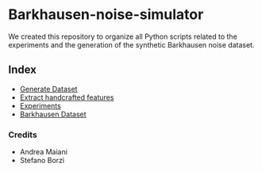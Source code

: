 # Barkhausen-noise-simulator

We created this repository to organize all Python scripts related to the experiments and the generation of the synthetic Barkhausen noise dataset.

## Index

- [Generate Dataset](gen-data/README.md)
- [Extract handcrafted features](extract-features/README.md)
- [Experiments](experiment/README.md)
- [Barkhausen Dataset](Dataset.md)

<!--

### Installation

```bash
pip install -r requirements.txt
```

### Usage

```bash
python main.py [grid_len]
```

example:

````bash
# grid len 10 by defualt
python main.py

# grid len 20
python main.py 20
``` -->

### Credits

- Andrea Maiani
- Stefano Borzì
